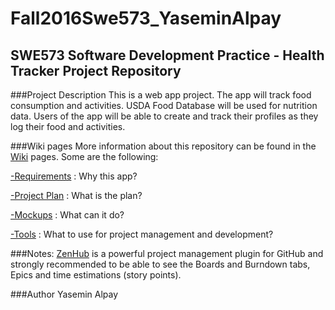 # Fall2016Swe573_YaseminAlpay
## SWE573 Software Development Practice - Health Tracker Project Repository

###Project Description
This is a web app project. The app will track food consumption and activities. USDA Food Database will be used for nutrition data. Users of the app will be able to create and track their profiles as they log their food and activities. 

###Wiki pages
More information about this repository can be found in the [Wiki](https://github.com/yaseminalpay/Fall2016Swe573_YaseminAlpay/wiki) pages.  Some are the following:

[-Requirements](https://github.com/yaseminalpay/Fall2016Swe573_YaseminAlpay/wiki/01-Requirements) : Why this app?

[-Project Plan](https://github.com/yaseminalpay/Fall2016Swe573_YaseminAlpay/wiki/02-Project-Plan) : What is the plan?

[-Mockups](https://github.com/yaseminalpay/Fall2016Swe573_YaseminAlpay/wiki/01.01-Mockups) : What can it do?

[-Tools](https://github.com/yaseminalpay/Fall2016Swe573_YaseminAlpay/wiki/04-Tools) : What to use for project management and development? 

###Notes:
[ZenHub](https://www.zenhub.com/) is a powerful project management plugin for GitHub and strongly recommended to be able to see the Boards and Burndown tabs, Epics and time estimations (story points).

###Author
Yasemin Alpay
